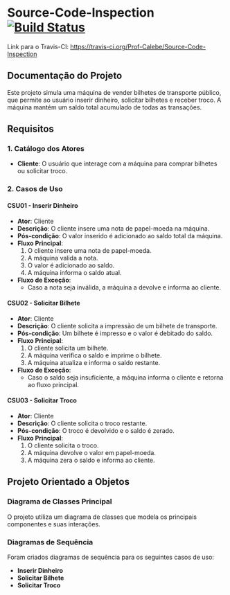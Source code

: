 Source-Code-Inspection [![Build Status](https://travis-ci.org/Prof-Calebe/Source-Code-Inspection.svg?branch=master)](https://travis-ci.org/Prof-Calebe/Source-Code-Inspection)
======================

Link para o Travis-CI: https://travis-ci.org/Prof-Calebe/Source-Code-Inspection



## Documentação do Projeto
Este projeto simula uma máquina de vender bilhetes de transporte público, que permite ao usuário inserir dinheiro, solicitar bilhetes e receber troco. A máquina mantém um saldo total acumulado de todas as transações.

## Requisitos

### 1. Catálogo dos Atores
- **Cliente**: O usuário que interage com a máquina para comprar bilhetes ou solicitar troco.

### 2. Casos de Uso

#### CSU01 - Inserir Dinheiro
- **Ator**: Cliente
- **Descrição**: O cliente insere uma nota de papel-moeda na máquina.
- **Pós-condição**: O valor inserido é adicionado ao saldo total da máquina.
- **Fluxo Principal**:
  1. O cliente insere uma nota de papel-moeda.
  2. A máquina valida a nota.
  3. O valor é adicionado ao saldo.
  4. A máquina informa o saldo atual.
- **Fluxo de Exceção**:
  - Caso a nota seja inválida, a máquina a devolve e informa ao cliente.

#### CSU02 - Solicitar Bilhete
- **Ator**: Cliente
- **Descrição**: O cliente solicita a impressão de um bilhete de transporte.
- **Pós-condição**: Um bilhete é impresso e o valor é debitado do saldo.
- **Fluxo Principal**:
  1. O cliente solicita um bilhete.
  2. A máquina verifica o saldo e imprime o bilhete.
  3. A máquina atualiza e informa o saldo restante.
- **Fluxo de Exceção**:
  - Caso o saldo seja insuficiente, a máquina informa o cliente e retorna ao fluxo principal.

#### CSU03 - Solicitar Troco
- **Ator**: Cliente
- **Descrição**: O cliente solicita o troco restante.
- **Pós-condição**: O troco é devolvido e o saldo é zerado.
- **Fluxo Principal**:
  1. O cliente solicita o troco.
  2. A máquina devolve o valor em papel-moeda.
  3. A máquina zera o saldo e informa ao cliente.

## Projeto Orientado a Objetos

### Diagrama de Classes Principal
O projeto utiliza um diagrama de classes que modela os principais componentes e suas interações.

### Diagramas de Sequência
Foram criados diagramas de sequência para os seguintes casos de uso:
- **Inserir Dinheiro**
- **Solicitar Bilhete**
- **Solicitar Troco**
